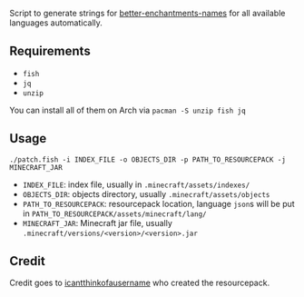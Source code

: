 Script to generate strings for [better-enchantments-names](https://www.planetminecraft.com/texture-pack/better-enchantment-names/) for all available languages automatically.

## Requirements

- `fish`
- `jq`
- `unzip`

You can install all of them on Arch via `pacman -S unzip fish jq`

## Usage

`./patch.fish -i INDEX_FILE -o OBJECTS_DIR -p PATH_TO_RESOURCEPACK -j MINECRAFT_JAR`

- `INDEX_FILE`: index file, usually in `.minecraft/assets/indexes/`
- `OBJECTS_DIR`: objects directory, usually `.minecraft/assets/objects`
- `PATH_TO_RESOURCEPACK`: resourcepack location, language `json`s will be put in `PATH_TO_RESOURCEPACK/assets/minecraft/lang/`
- `MINECRAFT_JAR`: Minecraft jar file, usually `.minecraft/versions/<version>/<version>.jar`

## Credit

Credit goes to [icantthinkofausername](https://www.planetminecraft.com/member/icantthinkofausername/) who created the resourcepack.
